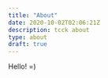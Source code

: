 ```yaml
---
title: "About"
date: 2020-10-02T02:06:21Z
description: tcck about
type: about
draft: true
---
```


Hello! =)
